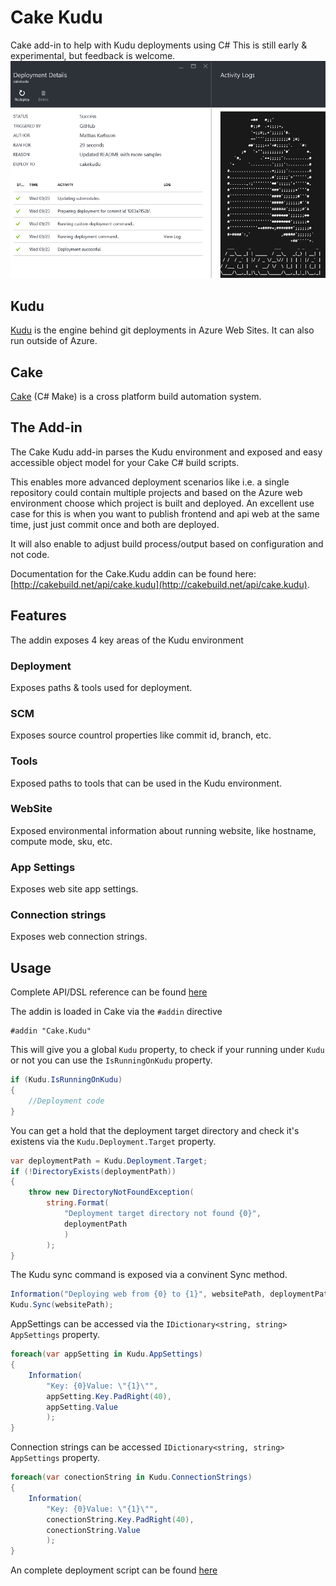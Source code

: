# Cake Kudu
Cake add-in to help with Kudu deployments using C#
This is still early & experimental, but feedback is welcome.
![Cake Kudu Azure Portal](https://raw.githubusercontent.com/WCOMAB/Cake.Kudu/master/cakekuduportal.png)

## Kudu
[Kudu](https://github.com/projectkudu/kudu) is the engine behind git deployments in Azure Web Sites. It can also run outside of Azure.

## Cake
[Cake](http://cakebuild.net/) (C# Make) is a cross platform build automation system.

## The Add-in
The Cake Kudu add-in parses the Kudu environment and exposed and easy accessible object model for your Cake C# build scripts.

This enables more advanced deployment scenarios like i.e. a single repository could contain multiple projects and based on the Azure web environment choose which project is built and deployed. An excellent use case for this is when you want to publish frontend and api web at the same time, just just commit once and both are deployed.

It will also enable to adjust build process/output based on configuration and not code.

Documentation for the Cake.Kudu addin can be found here: [http://cakebuild.net/api/cake.kudu](http://cakebuild.net/api/cake.kudu).

## Features
The addin exposes 4 key areas of the Kudu environment

### Deployment
Exposes paths & tools used for deployment.

### SCM
Exposes source countrol properties like commit id, branch, etc.

### Tools
Exposed paths to tools that can be used in the Kudu environment. 

### WebSite
Exposed environmental information about running website, like hostname, compute mode, sku, etc.

### App Settings
Exposes web site app settings.

### Connection strings
Exposes web connection strings.

## Usage
Complete API/DSL reference can be found [here](http://cakebuild.net/dsl/kudu) 

The addin is loaded in Cake via the `#addin` directive
```csharp? 
#addin "Cake.Kudu"
```
This will give you a global `Kudu` property, to check if your running under `Kudu` or not you can use the `IsRunningOnKudu` property.
```csharp
if (Kudu.IsRunningOnKudu)
{
	//Deployment code
}
```

You can get a hold that the deployment target directory and check it's existens via the `Kudu.Deployment.Target` property.
```csharp
var deploymentPath = Kudu.Deployment.Target;
if (!DirectoryExists(deploymentPath))
{
    throw new DirectoryNotFoundException(
        string.Format(
            "Deployment target directory not found {0}",
            deploymentPath
            )
        );
}
```

The Kudu sync command is exposed via a convinent Sync method.
```csharp
Information("Deploying web from {0} to {1}", websitePath, deploymentPath);
Kudu.Sync(websitePath);
```
AppSettings can be accessed via the `IDictionary<string, string> AppSettings` property. 
```csharp
foreach(var appSetting in Kudu.AppSettings)
{
    Information(
        "Key: {0}Value: \"{1}\"",
        appSetting.Key.PadRight(40),
        appSetting.Value
        );
}
```
Connection strings can be accessed `IDictionary<string, string> AppSettings` property. 
```csharp
foreach(var conectionString in Kudu.ConnectionStrings)
{
    Information(
        "Key: {0}Value: \"{1}\"",
        conectionString.Key.PadRight(40),
        conectionString.Value
        );
}
```
An complete deployment script can be found [here](https://github.com/WCOMAB/Cake.Kudu/blob/master/deploy.cake)
